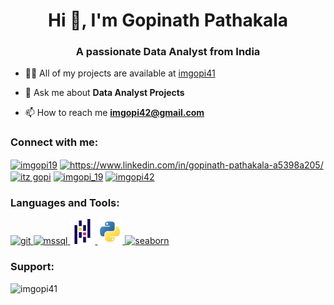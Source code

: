 <h1 align="center">Hi 👋, I'm Gopinath Pathakala</h1>
<h3 align="center">A passionate Data Analyst from India</h3>

- 👨‍💻 All of my projects are available at [imgopi41](imgopi41)

- 💬 Ask me about **Data Analyst Projects**

- 📫 How to reach me **imgopi42@gmail.com**

<h3 align="left">Connect with me:</h3>
<p align="left">
<a href="https://twitter.com/imgopi19" target="blank"><img align="center" src="https://raw.githubusercontent.com/rahuldkjain/github-profile-readme-generator/master/src/images/icons/Social/twitter.svg" alt="imgopi19" height="30" width="40" /></a>
<a href="https://linkedin.com/in/https://www.linkedin.com/in/gopinath-pathakala-a5398a205/" target="blank"><img align="center" src="https://raw.githubusercontent.com/rahuldkjain/github-profile-readme-generator/master/src/images/icons/Social/linked-in-alt.svg" alt="https://www.linkedin.com/in/gopinath-pathakala-a5398a205/" height="30" width="40" /></a>
<a href="https://fb.com/itz gopi" target="blank"><img align="center" src="https://raw.githubusercontent.com/rahuldkjain/github-profile-readme-generator/master/src/images/icons/Social/facebook.svg" alt="itz gopi" height="30" width="40" /></a>
<a href="https://instagram.com/imgopi_19" target="blank"><img align="center" src="https://raw.githubusercontent.com/rahuldkjain/github-profile-readme-generator/master/src/images/icons/Social/instagram.svg" alt="imgopi_19" height="30" width="40" /></a>
<a href="https://www.hackerrank.com/imgopi42" target="blank"><img align="center" src="https://raw.githubusercontent.com/rahuldkjain/github-profile-readme-generator/master/src/images/icons/Social/hackerrank.svg" alt="imgopi42" height="30" width="40" /></a>
</p>

<h3 align="left">Languages and Tools:</h3>
<p align="left"> <a href="https://git-scm.com/" target="_blank" rel="noreferrer"> <img src="https://www.vectorlogo.zone/logos/git-scm/git-scm-icon.svg" alt="git" width="40" height="40"/> </a> <a href="https://www.microsoft.com/en-us/sql-server" target="_blank" rel="noreferrer"> <img src="https://www.svgrepo.com/show/303229/microsoft-sql-server-logo.svg" alt="mssql" width="40" height="40"/> </a> <a href="https://pandas.pydata.org/" target="_blank" rel="noreferrer"> <img src="https://raw.githubusercontent.com/devicons/devicon/2ae2a900d2f041da66e950e4d48052658d850630/icons/pandas/pandas-original.svg" alt="pandas" width="40" height="40"/> </a> <a href="https://www.python.org" target="_blank" rel="noreferrer"> <img src="https://raw.githubusercontent.com/devicons/devicon/master/icons/python/python-original.svg" alt="python" width="40" height="40"/> </a> <a href="https://seaborn.pydata.org/" target="_blank" rel="noreferrer"> <img src="https://seaborn.pydata.org/_images/logo-mark-lightbg.svg" alt="seaborn" width="40" height="40"/> </a> </p>

<h3 align="left">Support:</h3>
<p><a href="https://www.buymeacoffee.com/imgopi41"> <img align="left" src="https://cdn.buymeacoffee.com/buttons/v2/default-yellow.png" height="50" width="210" alt="imgopi41" /></a></p><br><br>
